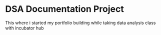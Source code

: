 # DSA Documentation Project
This where i started my portfolio building while taking data analysis class with incubator hub
